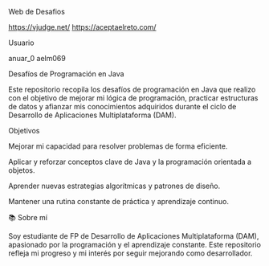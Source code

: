 
Web de Desafios

https://vjudge.net/
https://aceptaelreto.com/

Usuario

anuar_0
aelm069

Desafíos de Programación en Java

Este repositorio recopila los desafíos de programación en Java que realizo con el objetivo de mejorar mi lógica de programación, practicar estructuras de datos y afianzar mis conocimientos adquiridos durante el ciclo de Desarrollo de Aplicaciones Multiplataforma (DAM).


Objetivos

Mejorar mi capacidad para resolver problemas de forma eficiente.

Aplicar y reforzar conceptos clave de Java y la programación orientada a objetos.

Aprender nuevas estrategias algorítmicas y patrones de diseño.

Mantener una rutina constante de práctica y aprendizaje continuo.



📚 Sobre mí

Soy estudiante de FP de Desarrollo de Aplicaciones Multiplataforma (DAM), apasionado por la programación y el aprendizaje constante.
Este repositorio refleja mi progreso y mi interés por seguir mejorando como desarrollador.
